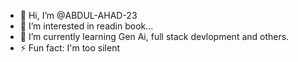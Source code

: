 - 👋 Hi, I’m @ABDUL-AHAD-23
- 👀 I’m interested in readin book...
- 🌱 I’m currently learning Gen Ai, full stack devlopment and others.
- ⚡ Fun fact: I'm too silent

<!---
ABDUL-AHAD-23/ABDUL-AHAD-23 is a ✨ special ✨ repository because its `README.md` (this file) appears on your GitHub profile.
You can click the Preview link to take a look at your changes.
--->
